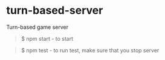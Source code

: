 # turn-based-server
Turn-based game server

> $ npm start - to start

> $ npm test - to run test, make sure that you stop server
